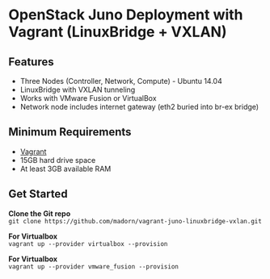 OpenStack Juno Deployment with Vagrant (LinuxBridge + VXLAN)
==============================================================
Features
------------
* Three Nodes (Controller, Network, Compute) - Ubuntu 14.04
* LinuxBridge with VXLAN tunneling
* Works with VMware Fusion or VirtualBox
* Network node includes internet gateway (eth2 buried into br-ex bridge)

Minimum Requirements
---------------------
* [Vagrant](http://www.vagrantup.com)
* 15GB hard drive space
* At least 3GB available RAM

Get Started
------------
**Clone the Git repo** <br /> 
``git clone https://github.com/madorn/vagrant-juno-linuxbridge-vxlan.git`` <br /> 

**For Virtualbox** <br /> 
``vagrant up --provider virtualbox --provision``

**For Virtualbox** <br /> 
``vagrant up --provider vmware_fusion --provision``
